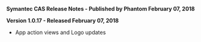 **Symantec CAS Release Notes - Published by Phantom February 07, 2018**


**Version 1.0.17 - Released February 07, 2018**

* App action views and Logo updates

